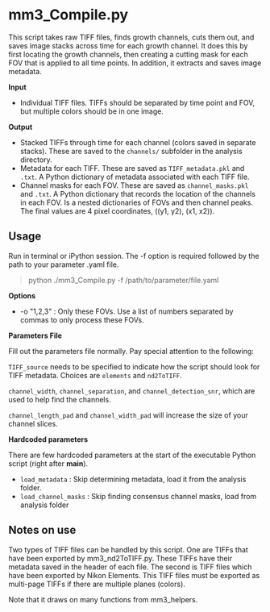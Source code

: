 # mm3_Compile.py

This script takes raw TIFF files, finds growth channels, cuts them out, and saves image stacks across time for each growth channel. It does this by first locating the growth channels, then creating a cutting mask for each FOV that is applied to all time points. In addition, it extracts and saves image metadata.

**Input**
* Individual TIFF files. TIFFs should be separated by time point and FOV, but multiple colors should be in one image.

**Output**
* Stacked TIFFs through time for each channel (colors saved in separate stacks). These are saved to the `channels/` subfolder in the analysis directory.
* Metadata for each TIFF. These are saved as `TIFF_metadata.pkl` and `.txt`. A Python dictionary of metadata associated with each TIFF file.
* Channel masks for each FOV. These are saved as `channel_masks.pkl` and `.txt`. A Python dictionary that records the location of the channels in each FOV. Is a nested dictionaries of FOVs and then channel peaks. The final values are 4 pixel coordinates, ((y1, y2), (x1, x2)).

## Usage
Run in terminal or iPython session. The -f option is required followed by the path to your parameter .yaml file.

> python ./mm3_Compile.py -f /path/to/parameter/file.yaml

**Options**

* -o "1,2,3" : Only these FOVs. Use a list of numbers separated by commas to only process these FOVs.

**Parameters File**

Fill out the parameters file normally. Pay special attention to the following:

`TIFF_source` needs to be specified to indicate how the script should look for TIFF metadata. Choices are `elements` and `nd2ToTIFF`.

`channel_width`, `channel_separation`, and `channel_detection_snr`, which are used to help find the channels.

`channel_length_pad` and `channel_width_pad` will increase the size of your channel slices.

**Hardcoded parameters**

There are few hardcoded parameters at the start of the executable Python script (right after __main__).

* `load_metadata` : Skip determining metadata, load it from the analysis folder.
* `load_channel_masks` : Skip finding consensus channel masks, load from analysis folder

## Notes on use

Two types of TIFF files can be handled by this script. One are TIFFs that have been exported by mm3_nd2ToTIFF.py. These TIFFs have their metadata saved in the header of each file. The second is TIFF files which have been exported by Nikon Elements. This TIFF files must be exported as multi-page TIFFs if there are multiple planes (colors).

Note that it draws on many functions from mm3_helpers.
